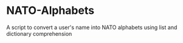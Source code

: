 # NATO-Alphabets
A script to convert a user's name into NATO alphabets using list and dictionary comprehension
